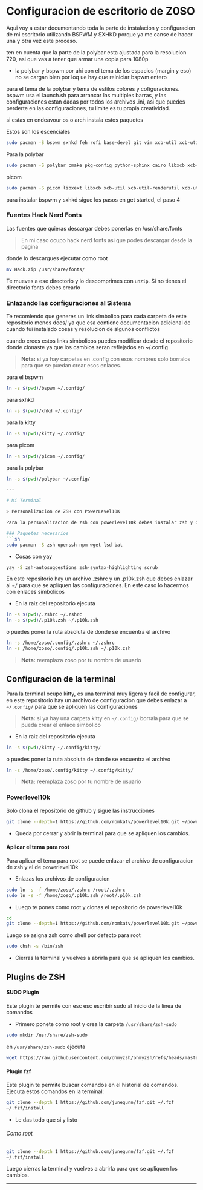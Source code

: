 # Configuracion de escritorio de Z0SO

Aqui voy a estar documentando toda la parte de instalacion y configuracion de mi escritorio utilizando BSPWM y SXHKD porque ya me canse de hacer una y otra vez este proceso.

ten en cuenta que la parte de la polybar esta ajustada para la resolucion 720, asi que vas a tener que armar una copia para 1080p

- la polybar y bspwm por ahi con el tema de los espacios (margin y eso) no se cargan bien por loq ue hay que reiniciar bspwm entero

para el tema de la polybar y tema de estilos colores y cofiguraciones. bspwm usa el launch.sh para arrancar las multiples barras, y las configuraciones estan dadas por todos los archivos .ini, asi que puedes perderte en las configuraciones, tu limite es tu propia creatividad.

si estas en endeavour os o arch instala estos paquetes

Estos son los escenciales
```sh
sudo pacman -S bspwm sxhkd feh rofi base-devel git vim xcb-util xcb-util-wm xcb-util-keysyms xcb-util-xrm alsa-lib libxinerama
```

Para la polybar
```sh
sudo pacman -S polybar cmake pkg-config python-sphinx cairo libxcb xcb-util xcb-util-wm xcb-util-keysyms xcb-util-xrm alsa-lib libpulse jsoncpp libmpdclient libuv libnl
```

picom 

```sh
sudo pacman -S picom libxext libxcb xcb-util xcb-util-renderutil xcb-util-cursor xcb-util-image xcb-util-keysyms xcb-util-render xcb-util-wm xcb-util-xrm pixman dbus libconfig glibc libx11 pcre2 evdev uthash libev
```

para instalar bspwm y sxhkd sigue los pasos en get started, el paso 4


### Fuentes Hack Nerd Fonts

Las fuentes que quieras descargar debes ponerlas en /usr/share/fonts

> En mi caso ocupo hack nerd fonts asi que podes descargar desde la pagina

donde lo descargues ejecutar como root

```bash
mv Hack.zip /usr/share/fonts/
```

Te mueves a ese directorio y lo descomprimes con `unzip`. Si no tienes el directorio fonts debes crearlo


### Enlazando las configuraciones al Sistema

Te recomiendo que generes un link simbolico para cada carpeta de este repositorio menos docs/ ya que esa contiene documentacion adicional de cuando fui instalado cosas y resolucion de algunos conflictos

cuando crees estos links simbolicos puedes modificar desde el repositorio donde clonaste ya que los cambios seran reflejados en ~/.config

> **Nota:** si ya hay carpetas en .config con esos nombres solo borralos para que se puedan crear esos enlaces.


para el bspwm
```sh
ln -s $(pwd)/bspwm ~/.config/
```

para sxhkd
```sh
ln -s $(pwd)/xhkd ~/.config/
```

para la kitty
```sh
ln -s $(pwd)/kitty ~/.config/
```

para picom
```sh
ln -s $(pwd)/picom ~/.config/
```

para la polybar
```sh
ln -s $(pwd)/polybar ~/.config/

---

# Mi Terminal

> Personalizacion de ZSH con PowerLevel10K

Para la personalizacion de zsh con powerlevel10k debes instalar zsh y oh-my-zsh

### Paquetes necesarios
```sh
sudo pacman -S zsh openssh npm wget lsd bat
```

- Cosas con yay
```sh
yay -S zsh-autosuggestions zsh-syntax-highlighting scrub
```

En este repositorio hay un archivo .zshrc y un .p10k.zsh que debes enlazar al `~/` para que se apliquen las configuraciones. En este caso lo hacermos con enlaces simbolicos

- En la raiz del repositorio ejecuta
```sh
ln -s $(pwd)/.zshrc ~/.zshrc
ln -s $(pwd)/.p10k.zsh ~/.p10k.zsh
```
o puedes poner la ruta absoluta de donde se encuentra el archivo

```sh
ln -s /home/zoso/.config/.zshrc ~/.zshrc
ln -s /home/zoso/.config/.p10k.zsh ~/.p10k.zsh
```

> **Nota:** reemplaza zoso por tu nombre de usuario

## Configuracion de la terminal

Para la terminal ocupo kitty, es una terminal muy ligera y facil de configurar, en este repositorio hay un archivo de configuracion que debes enlazar a `~/.config/` para que se apliquen las configuraciones
> **Nota:** si ya hay una carpeta kitty en `~/.config/` borrala para que se pueda crear el enlace simbolico

- En la raiz del repositorio ejecuta
```sh
ln -s $(pwd)/kitty ~/.config/kitty/
```

o puedes poner la ruta absoluta de donde se encuentra el archivo

```sh
ln -s /home/zoso/.config/kitty ~/.config/kitty/
```

> **Nota:** reemplaza zoso por tu nombre de usuario

### Powerlevel10k

Solo clona el repositorio de github y sigue las instrucciones

```sh
git clone --depth=1 https://github.com/romkatv/powerlevel10k.git ~/powerlevel10k
```

- Queda por cerrar y abrir la terminal para que se apliquen los cambios.


#### Aplicar el tema para root

Para aplicar el tema para root se puede enlazar el archivo de configuracion de zsh y el de powerlevel10k

- Enlazas los archivos de configuracion

```sh
sudo ln -s -f /home/zoso/.zshrc /root/.zshrc
sudo ln -s -f /home/zoso/.p10k.zsh /root/.p10k.zsh
```

- Luego te pones como root y clonas el repositorio de powerlevel10k
```sh
cd
git clone --depth=1 https://github.com/romkatv/powerlevel10k.git ~/powerlevel10k
```

Luego se asigna zsh como shell por defecto para root

```sh
sudo chsh -s /bin/zsh
```

- Cierras la terminal y vuelves a abrirla para que se apliquen los cambios.

## Plugins de ZSH

#### SUDO Plugin

Este plugin te permite con esc esc escribir sudo al inicio de la linea de comandos

- Primero ponete como root y crea la carpeta `/usr/share/zsh-sudo`

```sh
sudo mkdir /usr/share/zsh-sudo
```

en `/usr/share/zsh-sudo` ejecuta

```sh
wget https://raw.githubusercontent.com/ohmyzsh/ohmyzsh/refs/heads/master/plugins/sudo/sudo.plugin.zsh
```

#### Plugin fzf

Este plugin te permite buscar comandos en el historial de comandos.
Ejecuta estos comandos en la terminal:

```sh
git clone --depth 1 https://github.com/junegunn/fzf.git ~/.fzf
~/.fzf/install
```

- Le das todo que si y listo

###### Como root
```sh   
git clone --depth 1 https://github.com/junegunn/fzf.git ~/.fzf
~/.fzf/install
```
Luego cierras la terminal y vuelves a abrirla para que se apliquen los cambios.

---
